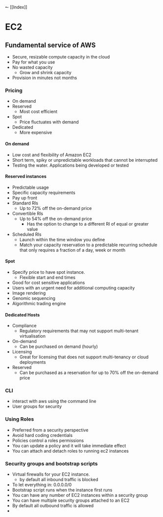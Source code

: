 ↼ [[Index]]

# EC2
## Fundamental service of AWS
- Secure, resizable compute capacity in the cloud
- Pay for what you use
- No wasted capacity
	- Grow and shrink capacity
- Provision in minutes not months

### Pricing
- On demand
- Reserved
	- Most cost efficient
- Spot
	- Price fluctuates with demand
- Dedicated
	- More expensive

####  On demand
- Low cost and flexibility of Amazon EC2
- Short term, spiky or unpredictable workloads that cannot be interrupted
- Testing the water. Applications being developed or tested

#### Reserved instances
- Predictable usage
- Specific capacity requirements
- Pay up front
- Standard RIs
	- Up to 72% off the on-demand price
- Convertible RIs
	- Up to 54% off the on-demand price
		- Has the option to change to a different RI of equal or greater value
- Scheduled RIs
	- Launch within the time window you define
	- Match your capacity reservation to a predictable recurring schedule that only requires a fraction of a day, week or month

#### Spot 
- Specify price to have spot instance.
	- Flexible start and end times
- Good for cost sensitive applications
- Users with an urgent need for additional computing capacity
- Image rendering
- Genomic sequencing
- Algorithmic trading engine

#### Dedicated Hosts
- Compliance
	- Regulatory requirements that may not support multi-tenant virtualisation
- On-demand
	- Can be purchased on demand (hourly)
- Licensing
	- Great for licensing that does not support multi-tenancy or cloud deployments
- Reserved
	- Can be purchased as a reservation for up to 70% off the on-demand price

### CLI
- interact with aws using the command line
- User groups for security

### Using Roles
- Preferred from a security perspective
- Avoid hard coding credentials
- Policies control a roles permissions
- You can update a policy and it will take immediate effect
- You can attach and detach roles to running ec2 instances 

### Security groups and bootstrap scripts
- Virtual firewalls for your EC2 instance. 
	- by default all inbound traffic is blocked
- To let everything in: 0.0.0.0/0
- Bootstrap script runs when the instance first runs
- You can have any number of EC2 instances within a security group
- You can have multiple security groups attached to an EC2
- By default all outbound traffic is allowed
- 